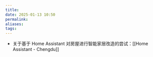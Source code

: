 ```yaml
---
title: 
date: 2025-01-13 10:50
permalink: 
aliases: 
tags:
---
```

 - 关于基于 Home Assistant 对房屋进行智能家居改造的尝试：[[Home Assistant - Chengdu]]